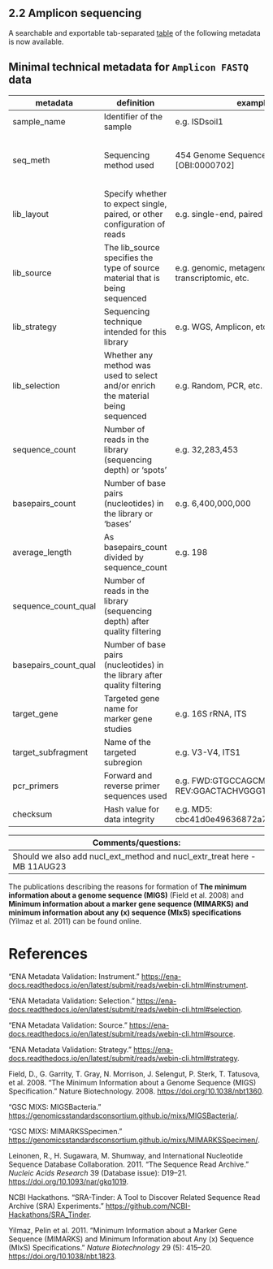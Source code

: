 ## 2.2 Amplicon sequencing

A searchable and exportable tab-separated
[table](Amplicon_Technical_Metadata.tsv) of the following metadata is
now available.

## Minimal technical metadata for `Amplicon FASTQ` data

| **metadata**         | **definition**                                                                   | **examples**                                           | **source**                                                                                                                             |
|------------------|--------------------|------------------|------------------|
| sample_name          | Identifier of the sample                                                         | e.g. ISDsoil1                                          | **GSC MIxS/MIGS Bacteria** (“GSC MIXS: MIGSBacteria”)                                                                                  |
| seq_meth             | Sequencing method used                                                           | 454 Genome Sequencer FLX \[OBI:0000702\]               | **GSC MIxS/MIGS Bacteria** (“GSC MIXS: MIGSBacteria”), **ENA Metadata Validation: Instrument** (“ENA Metadata Validation: Instrument”) |
| lib_layout           | Specify whether to expect single, paired, or other configuration of reads        | e.g. single-end, paired end or others                  | **GSC MIxS/MIGS Bacteria** (“GSC MIXS: MIGSBacteria”)                                                                                  |
| lib_source           | The lib_source specifies the type of source material that is being sequenced     | e.g. genomic, metagenomic, transcriptomic, etc.        | **ENA Metadata Validation: Source** (“ENA Metadata Validation: Source”)                                                                |
| lib_strategy         | Sequencing technique intended for this library                                   | e.g. WGS, Amplicon, etc.                               | **ENA Metadata Validation: Strategy** (“ENA Metadata Validation: Strategy”)                                                            |
| lib_selection        | Whether any method was used to select and/or enrich the material being sequenced | e.g. Random, PCR, etc.                                 | **ENA Metadata Validation: Selection** (“ENA Metadata Validation: Selection”)                                                          |
| sequence_count       | Number of reads in the library (sequencing depth) or ‘spots’                     | e.g. 32,283,453                                        | **Adapted from NCBI-SRA** (Leinonen et al. 2011)                                                                                       |
| basepairs_count      | Number of base pairs (nucleotides) in the library or ‘bases’                     | e.g. 6,400,000,000                                     | **Adapted from NCBI-SRA** (Leinonen et al. 2011)                                                                                       |
| average_length       | As basepairs_count divided by sequence_count                                     | e.g. 198                                               | **Calculated as basepairs_count/sequence_count**                                                                                       |
| sequence_count_qual  | Number of reads in the library (sequencing depth) after quality filtering        |                                                        | **SRA-Tinder** (NCBI Hackathons)                                                                                                       |
| basepairs_count_qual | Number of base pairs (nucleotides) in the library after quality filtering        |                                                        | **SRA-Tinder** (NCBI Hackathons)                                                                                                       |
| target_gene          | Targeted gene name for marker gene studies                                       | e.g. 16S rRNA, ITS                                     | **GSC MIXS: MIMARKSSpecimen** (“GSC MIXS: MIMARKSSpecimen”)                                                                            |
| target_subfragment   | Name of the targeted subregion                                                   | e.g. V3-V4, ITS1                                       | **GSC MIXS: MIMARKSSpecimen** (“GSC MIXS: MIMARKSSpecimen”)                                                                            |
| pcr_primers          | Forward and reverse primer sequences used                                        | e.g. FWD:GTGCCAGCMGCCGCGGTAA; REV:GGACTACHVGGGTWTCTAAT | **GSC MIXS: MIMARKSSpecimen** (“GSC MIXS: MIMARKSSpecimen”)                                                                            |
| checksum             | Hash value for data integrity                                                    | e.g. MD5: cbc41d0e49636872a765b950cb7f410a             | [Data transfer and data integrity](Data_Transfer_Data_Integrity.md)                                                                    |

| Comments/questions:                                                     |
|------------------------------------------------------------------------|
| Should we also add nucl_ext_method and nucl_extr_treat here -MB 11AUG23 |

The publications describing the reasons for formation of **The minimum
information about a genome sequence (MIGS)** (Field et al. 2008) and
**Minimum information about a marker gene sequence (MIMARKS) and minimum
information about any (x) sequence (MIxS) specifications** (Yilmaz et
al. 2011) can be found online.

# References

“ENA Metadata Validation: Instrument.”
<https://ena-docs.readthedocs.io/en/latest/submit/reads/webin-cli.html#instrument>.

“ENA Metadata Validation: Selection.”
<https://ena-docs.readthedocs.io/en/latest/submit/reads/webin-cli.html#selection>.

“ENA Metadata Validation: Source.”
<https://ena-docs.readthedocs.io/en/latest/submit/reads/webin-cli.html#source>.

“ENA Metadata Validation: Strategy.”
<https://ena-docs.readthedocs.io/en/latest/submit/reads/webin-cli.html#strategy>.

Field, D., G. Garrity, T. Gray, N. Morrison, J. Selengut, P. Sterk, T.
Tatusova, et al. 2008. “The Minimum Information about a Genome Sequence
(MIGS) Specification.” Nature Biotechnology. 2008.
<https://doi.org/10.1038/nbt1360>.

“GSC MIXS: MIGSBacteria.”
<https://genomicsstandardsconsortium.github.io/mixs/MIGSBacteria/>.

“GSC MIXS: MIMARKSSpecimen.”
<https://genomicsstandardsconsortium.github.io/mixs/MIMARKSSpecimen/>.

Leinonen, R., H. Sugawara, M. Shumway, and International Nucleotide
Sequence Database Collaboration. 2011. “The Sequence Read Archive.”
*Nucleic Acids Research* 39 (Database issue): D19–21.
<https://doi.org/10.1093/nar/gkq1019>.

NCBI Hackathons. “<span class="nocase">SRA-Tinder: A Tool to Discover
Related Sequence Read Archive (SRA) Experiments</span>.”
<https://github.com/NCBI-Hackathons/SRA_Tinder>.

Yilmaz, Pelin et al. 2011. “Minimum Information about a Marker Gene
Sequence (MIMARKS) and Minimum Information about Any (x) Sequence (MIxS)
Specifications.” *Nature Biotechnology* 29 (5): 415–20.
<https://doi.org/10.1038/nbt.1823>.
